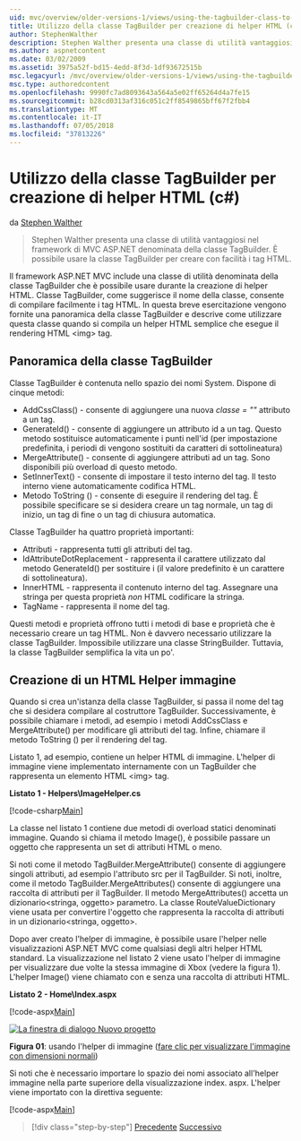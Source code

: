 ```yaml
---
uid: mvc/overview/older-versions-1/views/using-the-tagbuilder-class-to-build-html-helpers-cs
title: Utilizzo della classe TagBuilder per creazione di helper HTML (c#) | Microsoft Docs
author: StephenWalther
description: Stephen Walther presenta una classe di utilità vantaggiosi nel framework di MVC ASP.NET denominata della classe TagBuilder. È possibile utilizzare facilmente la classe TagBuilder per...
ms.author: aspnetcontent
ms.date: 03/02/2009
ms.assetid: 3975a52f-bd15-4edd-8f3d-1df93672515b
msc.legacyurl: /mvc/overview/older-versions-1/views/using-the-tagbuilder-class-to-build-html-helpers-cs
msc.type: authoredcontent
ms.openlocfilehash: 9990fc7ad8093643a564a5e02ff65264d4a7fe15
ms.sourcegitcommit: b28cd0313af316c051c2ff8549865bff67f2fbb4
ms.translationtype: MT
ms.contentlocale: it-IT
ms.lasthandoff: 07/05/2018
ms.locfileid: "37813226"
---
```

<a name="using-the-tagbuilder-class-to-build-html-helpers-c"></a>Utilizzo della classe TagBuilder per creazione di helper HTML (c#)
====================
da [Stephen Walther](https://github.com/StephenWalther)

> Stephen Walther presenta una classe di utilità vantaggiosi nel framework di MVC ASP.NET denominata della classe TagBuilder. È possibile usare la classe TagBuilder per creare con facilità i tag HTML.


Il framework ASP.NET MVC include una classe di utilità denominata della classe TagBuilder che è possibile usare durante la creazione di helper HTML. Classe TagBuilder, come suggerisce il nome della classe, consente di compilare facilmente i tag HTML. In questa breve esercitazione vengono fornite una panoramica della classe TagBuilder e descrive come utilizzare questa classe quando si compila un helper HTML semplice che esegue il rendering HTML &lt;img&gt; tag.

## <a name="overview-of-the-tagbuilder-class"></a>Panoramica della classe TagBuilder

Classe TagBuilder è contenuta nello spazio dei nomi System. Dispone di cinque metodi:

- AddCssClass() - consente di aggiungere una nuova *classe = ""* attributo a un tag.
- GenerateId() - consente di aggiungere un attributo id a un tag. Questo metodo sostituisce automaticamente i punti nell'id (per impostazione predefinita, i periodi di vengono sostituiti da caratteri di sottolineatura)
- MergeAttribute() - consente di aggiungere attributi ad un tag. Sono disponibili più overload di questo metodo.
- SetInnerText() - consente di impostare il testo interno del tag. Il testo interno viene automaticamente codifica HTML.
- Metodo ToString () - consente di eseguire il rendering del tag. È possibile specificare se si desidera creare un tag normale, un tag di inizio, un tag di fine o un tag di chiusura automatica.
  

Classe TagBuilder ha quattro proprietà importanti:

- Attributi - rappresenta tutti gli attributi del tag.
- IdAttributeDotReplacement - rappresenta il carattere utilizzato dal metodo GenerateId() per sostituire i (il valore predefinito è un carattere di sottolineatura).
- InnerHTML - rappresenta il contenuto interno del tag. Assegnare una stringa per questa proprietà *non* HTML codificare la stringa.
- TagName - rappresenta il nome del tag.

Questi metodi e proprietà offrono tutti i metodi di base e proprietà che è necessario creare un tag HTML. Non è davvero necessario utilizzare la classe TagBuilder. Impossibile utilizzare una classe StringBuilder. Tuttavia, la classe TagBuilder semplifica la vita un po'.

## <a name="creating-an-image-html-helper"></a>Creazione di un HTML Helper immagine

Quando si crea un'istanza della classe TagBuilder, si passa il nome del tag che si desidera compilare al costruttore TagBuilder. Successivamente, è possibile chiamare i metodi, ad esempio i metodi AddCssClass e MergeAttribute() per modificare gli attributi del tag. Infine, chiamare il metodo ToString () per il rendering del tag.

Listato 1, ad esempio, contiene un helper HTML di immagine. L'helper di immagine viene implementato internamente con un TagBuilder che rappresenta un elemento HTML &lt;img&gt; tag.

**Listato 1 - Helpers\ImageHelper.cs**

[!code-csharp[Main](using-the-tagbuilder-class-to-build-html-helpers-cs/samples/sample1.cs)]

La classe nel listato 1 contiene due metodi di overload statici denominati immagine. Quando si chiama il metodo Image(), è possibile passare un oggetto che rappresenta un set di attributi HTML o meno.

Si noti come il metodo TagBuilder.MergeAttribute() consente di aggiungere singoli attributi, ad esempio l'attributo src per il TagBuilder. Si noti, inoltre, come il metodo TagBuilder.MergeAttributes() consente di aggiungere una raccolta di attributi per il TagBuilder. Il metodo MergeAttributes() accetta un dizionario&lt;stringa, oggetto&gt; parametro. La classe RouteValueDictionary viene usata per convertire l'oggetto che rappresenta la raccolta di attributi in un dizionario&lt;stringa, oggetto&gt;.

Dopo aver creato l'helper di immagine, è possibile usare l'helper nelle visualizzazioni ASP.NET MVC come qualsiasi degli altri helper HTML standard. La visualizzazione nel listato 2 viene usato l'helper di immagine per visualizzare due volte la stessa immagine di Xbox (vedere la figura 1). L'helper Image() viene chiamato con e senza una raccolta di attributi HTML.

**Listato 2 - Home\Index.aspx**

[!code-aspx[Main](using-the-tagbuilder-class-to-build-html-helpers-cs/samples/sample2.aspx)]


[![La finestra di dialogo Nuovo progetto](using-the-tagbuilder-class-to-build-html-helpers-cs/_static/image1.jpg)](using-the-tagbuilder-class-to-build-html-helpers-cs/_static/image1.png)

**Figura 01**: usando l'helper di immagine ([fare clic per visualizzare l'immagine con dimensioni normali](using-the-tagbuilder-class-to-build-html-helpers-cs/_static/image2.png))


Si noti che è necessario importare lo spazio dei nomi associato all'helper immagine nella parte superiore della visualizzazione index. aspx. L'helper viene importato con la direttiva seguente:

[!code-aspx[Main](using-the-tagbuilder-class-to-build-html-helpers-cs/samples/sample3.aspx)]

> [!div class="step-by-step"]
> [Precedente](creating-custom-html-helpers-cs.md)
> [Successivo](creating-page-layouts-with-view-master-pages-cs.md)
